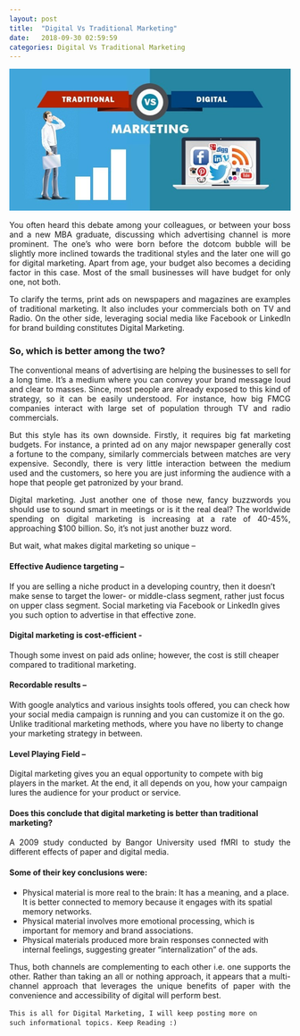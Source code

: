 ```yaml
---
layout: post
title:  "Digital Vs Traditional Marketing"
date:   2018-09-30 02:59:59
categories: Digital Vs Traditional Marketing
---
```



<html>
<head>
<style>
div {
  text-align: justify;
  text-justify: inter-word;
}
</style>
</head>
<body>


<img src="/img/digital.jpg" class="img-responsive" alt="">
<p>
	

</p>

<p align="justify">You often heard this debate among your colleagues, or between your boss and a new MBA graduate, discussing which advertising channel is more prominent. The one’s who were born before the dotcom bubble will be slightly more inclined towards the traditional styles and the later one will go for digital marketing. Apart from age, your budget also becomes a deciding factor in this case. Most of the small businesses will have budget for only one, not both.</p>

<p align="justify">To clarify the terms, print ads on newspapers and magazines are examples of traditional marketing. It also includes your commercials both on TV and Radio. On the other side, leveraging social media like Facebook or LinkedIn for brand building constitutes Digital Marketing.</p>

<h3>So, which is better among the two?</h3>
<p align="justify">The conventional means of advertising are helping the businesses to sell for a long time. It’s a medium where you can convey your brand message loud and clear to masses. Since, most people are already exposed to this kind of strategy, so it can be easily understood. For instance, how big FMCG companies interact with large set of population through TV and radio commercials.</p>


<p align="justify">But this style has its own downside. Firstly, it requires big fat marketing budgets. For instance, a printed ad on any major newspaper generally cost a fortune to the company, similarly commercials between matches are very expensive. Secondly, there is very little interaction between the medium used and the customers, so here you are just informing the audience with a hope that people get patronized by your brand.</p>

<p align="justify">Digital marketing. Just another one of those new, fancy buzzwords you should use to sound smart in meetings or is it the real deal? The worldwide spending on digital marketing is increasing at a rate of 40-45%, approaching $100 billion. So, it’s not just another buzz word.</p>
<p align="justify">But wait, what makes digital marketing so unique –</p>
<p align="justify"><h4>Effective Audience targeting –</h4>If you are selling a niche product in a developing country, then it doesn’t make sense to target the lower- or middle-class segment, rather just focus on upper class segment. Social marketing via Facebook or LinkedIn gives you such option to advertise in that effective zone.</p>
<p align="justify"><h4>Digital marketing is cost-efficient -</h4>Though some invest on paid ads online; however, the cost is still cheaper compared to traditional marketing.</p>
<p align="justify"><h4>Recordable results –</h4>With google analytics and various insights tools offered, you can check how your social media campaign is running and you can customize it on the go. Unlike traditional marketing methods, where you have no liberty to change your marketing strategy in between.</p>
<p align="justify"><h4>Level Playing Field –</h4>Digital marketing gives you an equal opportunity to compete with big players in the market. At the end, it all depends on you, how your campaign lures the audience for your product or service.</p>
<h4>Does this conclude that digital marketing is better than traditional marketing?</h4>
<p align="justify">A 2009 study conducted by Bangor University used fMRI to study the different effects of paper and digital media.
<h4>Some of their key conclusions were:</h4>
<ul style="list-style-type:disc;">
<li>Physical material is more real to the brain: It has a meaning, and a place. It is better connected to memory because it engages with its spatial memory networks.</li>
<li>Physical material involves more emotional processing, which is important for memory and brand associations.</li>
<li>Physical materials produced more brain responses connected with internal feelings, suggesting greater “internalization” of the ads.</li>
</ul>
</p>
<p align="justify">Thus, both channels are complementing to each other i.e. one supports the other. Rather than taking an all or nothing approach, it appears that a multi-channel approach that leverages the unique benefits of paper with the convenience and accessibility of digital will perform best.</p>


<code>This is all for Digital Marketing, I will keep posting more on such informational topics. Keep Reading :)</code>

</body>
</html>
